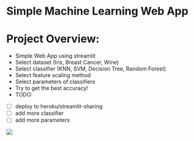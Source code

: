 # Simple Machine Learning Web App

# Project Overview:
* Simple Web App using streamlit
* Select dataset (Iris, Breast Cancer, Wine)
* Select classifier (KNN, SVM, Decision Tree, Random Forest)
* Select feature scaling method
* Select parameters of classifiers
* Try to get the best accuracy!
* TODO: 
- [ ] deploy to heroku/streamlit-sharing
- [ ] add more classifier
- [ ] add more parameters
        
![](https://github.com/janS95/simple_ml_web_app/blob/main/images/GUI.JPG)
